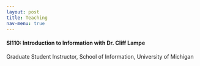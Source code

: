 ```yaml
---
layout: post
title: Teaching
nav-menu: true
---
```


#### SI110: Introduction to Information with Dr. Cliff Lampe
Graduate Student Instructor, School of Information, University of Michigan
